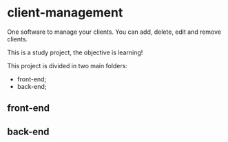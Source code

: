 # client-management
One software to manage your clients. You can add, delete, edit and remove clients.

This is a study project, the objective is learning!

This project is divided in two main folders:
- front-end;
- back-end;

## front-end

 
## back-end

